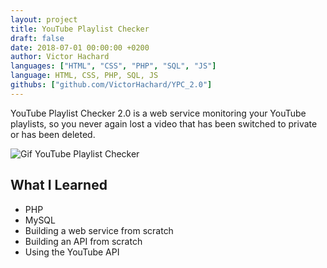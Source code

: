 ```yaml
---
layout: project
title: YouTube Playlist Checker
draft: false
date: 2018-07-01 00:00:00 +0200
author: Victor Hachard
languages: ["HTML", "CSS", "PHP", "SQL", "JS"]
language: HTML, CSS, PHP, SQL, JS
githubs: ["github.com/VictorHachard/YPC_2.0"]
---
```


YouTube Playlist Checker 2.0 is a web service monitoring your YouTube playlists, so you never again lost a video that has been switched to private or has been deleted.

![Gif YouTube Playlist Checker]({{site.baseurl}}/res/ypc/sample.gif)

## What I Learned

- PHP
- MySQL
- Building a web service from scratch
- Building an API from scratch
- Using the YouTube API
